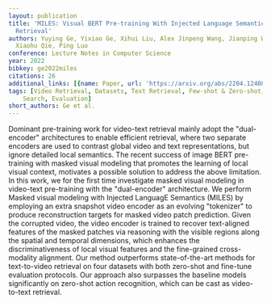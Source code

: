 ```yaml
---
layout: publication
title: 'MILES: Visual BERT Pre-training With Injected Language Semantics For Video-text
  Retrieval'
authors: Yuying Ge, Yixiao Ge, Xihui Liu, Alex Jinpeng Wang, Jianping Wu, Ying Shan,
  Xiaohu Qie, Ping Luo
conference: Lecture Notes in Computer Science
year: 2022
bibkey: ge2022miles
citations: 26
additional_links: [{name: Paper, url: 'https://arxiv.org/abs/2204.12408'}]
tags: [Video Retrieval, Datasets, Text Retrieval, Few-shot & Zero-shot, Similarity
    Search, Evaluation]
short_authors: Ge et al.
---
```

Dominant pre-training work for video-text retrieval mainly adopt the
"dual-encoder" architectures to enable efficient retrieval, where two separate
encoders are used to contrast global video and text representations, but ignore
detailed local semantics. The recent success of image BERT pre-training with
masked visual modeling that promotes the learning of local visual context,
motivates a possible solution to address the above limitation. In this work, we
for the first time investigate masked visual modeling in video-text
pre-training with the "dual-encoder" architecture. We perform Masked visual
modeling with Injected LanguagE Semantics (MILES) by employing an extra
snapshot video encoder as an evolving "tokenizer" to produce reconstruction
targets for masked video patch prediction. Given the corrupted video, the video
encoder is trained to recover text-aligned features of the masked patches via
reasoning with the visible regions along the spatial and temporal dimensions,
which enhances the discriminativeness of local visual features and the
fine-grained cross-modality alignment. Our method outperforms state-of-the-art
methods for text-to-video retrieval on four datasets with both zero-shot and
fine-tune evaluation protocols. Our approach also surpasses the baseline models
significantly on zero-shot action recognition, which can be cast as
video-to-text retrieval.